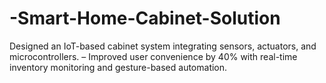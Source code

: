 # -Smart-Home-Cabinet-Solution
Designed an IoT-based cabinet system integrating sensors, actuators, and microcontrollers. – Improved user convenience by 40% with real-time inventory monitoring and gesture-based automation.
